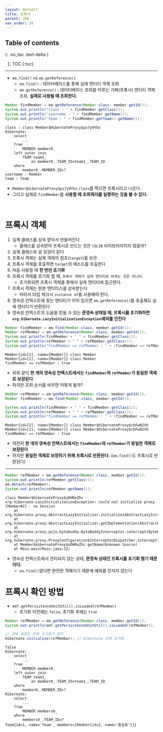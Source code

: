 ```yaml
---
layout: default
title: 프록시
parent: JPA
nav_order: 20
---
```

## Table of contents
{: .no_toc .text-delta }

1. TOC
{:toc}
---

- `em.find()` vs `em.getReference()`
  - `em.find()` : 데이터베이스를 통해 실제 엔티티 객체 조회
  - `em.getReference()` : 데이터베이스 조회를 미루는 가짜(프록시) 엔티티 객체 조회, **실제로 사용될 때 조회한다.**

```java
Member findMember = em.getReference(Member.class, member.getId());
System.out.println("class : " + findMember.getClass());
System.out.println("username : " + findMember.getName());
System.out.println("team : " + findMember.getTeam().getName());
```

```
class : class Member$HibernateProxy$ps7y9Ybs
Hibernate: 
    select
        ...
    from
        MEMBER member0_ 
    left outer join
        TEAM team1_ 
            on member0_.TEAM_ID=team1_.TEAM_ID 
    where
        member0_.MEMBER_ID=?
username : Member
team : Team
```

- `Member$HibernateProxy$ps7y9Ybs` `class`를 찍으면 프록시라고 나온다.
- 그리고 실제로 `findMember`를 **사용할 때 조회쿼리를 실행하는 것을 볼 수 있다.**

<br>

# 프록시 객체

1. 실제 클래스를 상속 받아서 만들어진다
   - 클래스를 상속받아 프록시로 만드는 것은 `CGLIB` 라이브러리이지 않을까?
2. 실제 클래스와 겉 모양이 같다
3. 프록시 객체는 실제 객체의 참조(`target`)를 보관
4. 프록시 객체를 호출하면 `target`의 메소드를 호출한다
5. 처음 사용할 때 **한 번만 초기화**
6. 프록시 객체를 초기화 할 때, `프록시 객체가 실제 엔티티로 바뀌는 것은 아니다`.
   - 초기화되면 프록시 객체를 통해서 실제 엔티티에 접근한다.
7. 프록시 객체는 원본 엔티티스를 상속받는다
   - 따라서 타입 체크시 `instance of`를 사용해야 한다.
8. 영속성 컨텍스트에 찾는 엔티티가 이미 있으면 `em.getReference()`를 호출해도 실제 엔티티가 반환된다
9. 영속성 컨텍스트의 도움을 받을 수 었는 **준영속 상태일 때, 프록시를 초기화하면 `org.hibernate.LazyInitializationException`예외를 던진다**

```java
Member findMember = em.find(Member.class, member.getId());
Member refMember = em.getReference(Member.class, member.getId());
System.out.println(findMember + " " + findMember.getClass());
System.out.println(refMember + " " + refMember.getClass());
System.out.println("findMember == refMember : " + (findMember == refMember));
```
```
Member{id=[2], name=[Member]} class Member
Member{id=[2], name=[Member]} class Member
findMember == refMember : true
```

- 위와 같이 **한 개의 영속성 컨텍스트에서는 `findMember`와 `refMember`가 동일한 객체로 보장된다**
- 하지만 조회 순서를 바꾸면 어떻게 될까?

```java
Member refMember = em.getReference(Member.class, member.getId());
Member findMember = em.find(Member.class, member.getId());

System.out.println(findMember + " " + findMember.getClass());
System.out.println(refMember + " " + refMember.getClass());
System.out.println("findMember == refMember : " + (findMember == refMember));
```
```
Member{id=[2], name=[Member]} class Member$HibernateProxy$cbFwN2VU
Member{id=[2], name=[Member]} class Member$HibernateProxy$cbFwN2VU
findMember == refMember : true
```

- 여전히 **한 개의 영속성 컨텍스트에서는 `findMember`와 `refMember`가 동일한 객체로 보장된다**
- 하지만 **동일한 객체로 보장하기 위해 프록시로 반환된다.** (`em.find()`도 프록시로 반환된다)

***

```java
Member refMember = em.getReference(Member.class, member.getId());
System.out.println(refMember.getClass());
em.detach(refMember);
System.out.println(refMember.getName());
```

```
class Member$HibernateProxy$uDHReZhc
org.hibernate.LazyInitializationException: could not initialize proxy [Member#2] - no Session
	at org.hibernate.proxy.AbstractLazyInitializer.initialize(AbstractLazyInitializer.java:169)
	at org.hibernate.proxy.AbstractLazyInitializer.getImplementation(AbstractLazyInitializer.java:309)
	at org.hibernate.proxy.pojo.bytebuddy.ByteBuddyInterceptor.intercept(ByteBuddyInterceptor.java:45)
	at org.hibernate.proxy.ProxyConfiguration$InterceptorDispatcher.intercept(ProxyConfiguration.java:95)
	at Member$HibernateProxy$uDHReZhc.getName(Unknown Source)
	at Main.main(Main.java:32)
```

- 영속성 컨텍스트에서 관리되지 않는 상태, **준영속 상태인 프록시를 초기화 했기 때문이다.**
  - `em.find()`였다면 완전한 객체이기 때문에 예외를 던지지 않는다


# 프록시 확인 방법

- `emf.getPersistenceUnitUtil().isLoaded(refMember)`
  - 초기화 이전에는 `false`, 초기화 후에는 `true`

```java
Member refMember = em.getReference(Member.class, member.getId());
System.out.println(emf.getPersistenceUnitUtil().isLoaded(refMember));

// JPA 표준은 강제 초기화가 없다
Hibernate.initialize(refMember); // Hibernate 강제 초기화
```

```
false
Hibernate: 
    select
        ...
    from
        MEMBER member0_ 
    left outer join
        TEAM team1_ 
            on member0_.TEAM_ID=team1_.TEAM_ID 
    where
        member0_.MEMBER_ID=?
Hibernate: 
    select
        ...
    from
        MEMBER members0_ 
    where
        members0_.TEAM_ID=?
Team{id=1, name='Team', members=[Member{id=2, name='홍길동'}]}
```